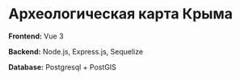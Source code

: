 # Археологическая карта Крыма

**Frontend:** Vue 3

**Backend:** Node.js, Express.js, Sequelize

**Database:** Postgresql + PostGIS